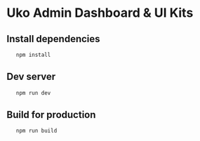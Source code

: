 # Uko Admin Dashboard & UI Kits

## Install dependencies

```bash
   npm install
```

## Dev server

```bash
   npm run dev
```

## Build for production

```bash
   npm run build
```

